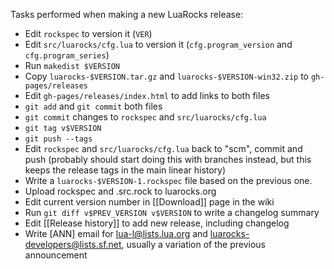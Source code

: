 Tasks performed when making a new LuaRocks release:

* Edit `rockspec` to version it (`VER`)
* Edit `src/luarocks/cfg.lua` to version it (`cfg.program_version` and `cfg.program_series`)
* Run `makedist $VERSION`
* Copy `luarocks-$VERSION.tar.gz` and `luarocks-$VERSION-win32.zip` to `gh-pages/releases`
* Edit `gh-pages/releases/index.html` to add links to both files
* `git add` and `git commit` both files
* `git commit` changes to `rockspec` and `src/luarocks/cfg.lua`
* `git tag v$VERSION`
* `git push --tags`
* Edit `rockspec` and `src/luarocks/cfg.lua` back to "scm", commit and push (probably should start doing this with branches instead, but this keeps the release tags in the main linear history)
* Write a `luarocks-$VERSION-1.rockspec` file based on the previous one.
* Upload rockspec and .src.rock to luarocks.org
* Edit current version number in [[Download]] page in the wiki
* Run `git diff v$PREV_VERSION v$VERSION` to write a changelog summary
* Edit [[Release history]] to add new release, including changelog
* Write \[ANN\] email for lua-l@lists.lua.org and luarocks-developers@lists.sf.net, usually a variation of the previous announcement
